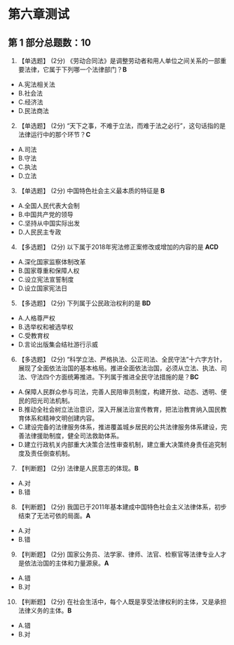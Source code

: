 # 第六章测试

## 第 1 部分总题数：10

1. 【单选题】 (2分)
《劳动合同法》是调整劳动者和用人单位之间关系的一部重要法律，它属于下列哪一个法律部门？**B**

- A.宪法相关法
- B.社会法
- C.经济法
- D.民法商法

2. 【单选题】 (2分)
“天下之事，不难于立法，而难于法之必行”，这句话指的是法律运行中的那个环节？**C**

- A.司法
- B.守法
- C.执法
- D.立法

3. 【单选题】 (2分)
中国特色社会主义最本质的特征是 **B**

- A.全国人民代表大会制
- B.中国共产党的领导
- C.坚持从中国实际出发
- D.人民民主专政

4. 【多选题】 (2分)
以下属于2018年宪法修正案修改或增加的内容的是 **ACD**

- A.深化国家监察体制改革
- B.国家尊重和保障人权
- C.设立宪法宣誓制度
- D.设立国家宪法日

5. 【多选题】 (2分)
下列属于公民政治权利的是 **BD**

- A.人格尊严权
- B.选举权和被选举权
- C.受教育权
- D.言论出版集会结社游行示威

6. 【多选题】 (2分)
“科学立法、严格执法、公正司法、全民守法”十六字方针，展现了全面依法治国的基本格局。推进全面依法治国，必须从立法、执法、司法、守法四个方面统筹推进。下列属于推进全民守法措施的是？**BC**

- A.保障人民群众参与司法，完善人民陪审员制度，构建开放、动态、透明、便民的阳光司法机制。
- B.推动全社会树立法治意识，深入开展法治宣传教育，把法治教育纳入国民教育体系和精神文明创建内容。
- C.建设完备的法律服务体系，推进覆盖城乡居民的公共法律服务体系建设，完善法律援助制度，健全司法救助体系。
- D.建立行政机关内部重大决策合法性审查机制，建立重大决策终身责任追究制度及责任倒查机制。

7. 【判断题】 (2分)
法律是人民意志的体现。**B**

- A.对
- B.错

8. 【判断题】 (2分)
我国已于2011年基本建成中国特色社会主义法律体系，初步结束了无法可依的局面。**A**

- A.对
- B.错

9. 【判断题】 (2分)
国家公务员、法学家、律师、法官、检察官等法律专业人才是依法治国的主体和力量源泉。**A**

- A.错
- B.对

10. 【判断题】 (2分)
在社会生活中，每个人既是享受法律权利的主体，又是承担法律义务的主体。**B**

- A.错
- B.对